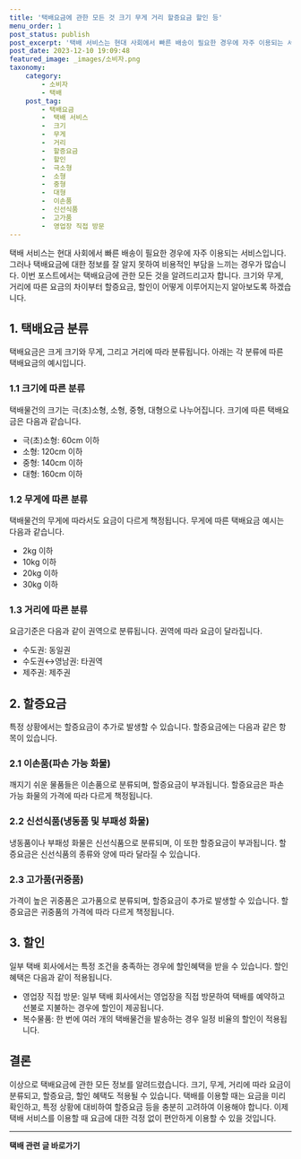 ```yaml
---
title: '택배요금에 관한 모든 것 크기 무게 거리 할증요금 할인 등'
menu_order: 1
post_status: publish
post_excerpt: '택배 서비스는 현대 사회에서 빠른 배송이 필요한 경우에 자주 이용되는 서비스입니다. 그러나 택배요금에 대한 정보를 잘 알지 못하여 비용적인 부담을 느끼는 경우가 많습니다. 이번 포스트에서는 택배요금에 관한 모든 것을 알려드리고자 합니다. 크기와 무게, 거리에 따른 요금의 차이부터 할증요금, 할인이 어떻게 이루어지는지 알아보도록 하겠습니다.'
post_date: 2023-12-10 19:09:48
featured_image: _images/소비자.png
taxonomy:
    category:
        - 소비자
        - 택배
    post_tag:
        - 택배요금
        -  택배 서비스
        -  크기
        -  무게
        -  거리
        -  할증요금
        -  할인
        -  극소형
        -  소형
        -  중형
        -  대형
        -  이손품
        -  신선식품
        -  고가품
        -  영업장 직접 방문
---
```



택배 서비스는 현대 사회에서 빠른 배송이 필요한 경우에 자주 이용되는 서비스입니다. 그러나 택배요금에 대한 정보를 잘 알지 못하여 비용적인 부담을 느끼는 경우가 많습니다. 이번 포스트에서는 택배요금에 관한 모든 것을 알려드리고자 합니다. 크기와 무게, 거리에 따른 요금의 차이부터 할증요금, 할인이 어떻게 이루어지는지 알아보도록 하겠습니다.

## 1. 택배요금 분류

택배요금은 크게 크기와 무게, 그리고 거리에 따라 분류됩니다. 아래는 각 분류에 따른 택배요금의 예시입니다.

### 1.1 크기에 따른 분류

택배물건의 크기는 극(초)소형, 소형, 중형, 대형으로 나누어집니다. 크기에 따른 택배요금은 다음과 같습니다.

- 극(초)소형: 60cm 이하
- 소형: 120cm 이하
- 중형: 140cm 이하
- 대형: 160cm 이하

### 1.2 무게에 따른 분류

택배물건의 무게에 따라서도 요금이 다르게 책정됩니다. 무게에 따른 택배요금 예시는 다음과 같습니다.

- 2kg 이하
- 10kg 이하
- 20kg 이하
- 30kg 이하

### 1.3 거리에 따른 분류

요금기준은 다음과 같이 권역으로 분류됩니다. 권역에 따라 요금이 달라집니다.

- 수도권: 동일권
- 수도권↔영남권: 타권역
- 제주권: 제주권

## 2. 할증요금

특정 상황에서는 할증요금이 추가로 발생할 수 있습니다. 할증요금에는 다음과 같은 항목이 있습니다.

### 2.1 이손품(파손 가능 화물)

깨지기 쉬운 물품들은 이손품으로 분류되며, 할증요금이 부과됩니다. 할증요금은 파손 가능 화물의 가격에 따라 다르게 책정됩니다.

### 2.2 신선식품(냉동품 및 부패성 화물)

냉동품이나 부패성 화물은 신선식품으로 분류되며, 이 또한 할증요금이 부과됩니다. 할증요금은 신선식품의 종류와 양에 따라 달라질 수 있습니다.

### 2.3 고가품(귀중품)

가격이 높은 귀중품은 고가품으로 분류되며, 할증요금이 추가로 발생할 수 있습니다. 할증요금은 귀중품의 가격에 따라 다르게 책정됩니다.

## 3. 할인

일부 택배 회사에서는 특정 조건을 충족하는 경우에 할인혜택을 받을 수 있습니다. 할인 혜택은 다음과 같이 적용됩니다.

- 영업장 직접 방문: 일부 택배 회사에서는 영업장을 직접 방문하여 택배를 예약하고 선불로 지불하는 경우에 할인이 제공됩니다.
- 복수물품: 한 번에 여러 개의 택배물건을 발송하는 경우 일정 비율의 할인이 적용됩니다.

## 결론

이상으로 택배요금에 관한 모든 정보를 알려드렸습니다. 크기, 무게, 거리에 따라 요금이 분류되고, 할증요금, 할인 혜택도 적용될 수 있습니다. 택배를 이용할 때는 요금을 미리 확인하고, 특정 상황에 대비하여 할증요금 등을 충분히 고려하여 이용해야 합니다. 이제 택배 서비스를 이용할 때 요금에 대한 걱정 없이 편안하게 이용할 수 있을 것입니다.


<!-- wp:separator -->
<hr class="wp-block-separator has-alpha-channel-opacity"/>
<!-- /wp:separator -->

<!-- wp:group {"backgroundColor":"base","layout":{"type":"constrained"}} -->
<div class="wp-block-group has-base-background-color has-background"><!-- wp:paragraph {"align":"center","fontSize":"medium"} -->
<p class="has-text-align-center has-large-font-size"><strong>택배 관련 글 바로가기</strong></p>
<!-- /wp:paragraph -->


<!-- wp:latest-posts
{"categories":[{"id":31319,"count":19,"description":"","link":"https://uknowlaw.com/category/%ed%83%9d%eb%b0%b0/","name":"택배","slug":"택배","taxonomy":"category","parent":0,"meta":[],"_links":{"self":[{"href":"https://uknowlaw.com/wp-json/wp/v2/categories/31319"}],"collection":[{"href":"https://uknowlaw.com/wp-json/wp/v2/categories"}],"about":[{"href":"https://uknowlaw.com/wp-json/wp/v2/taxonomies/category"}],"wp:post_type":[{"href":"https://uknowlaw.com/wp-json/wp/v2/posts?categories=31319"}],"curies":[{"name":"wp","href":"https://api.w.org/{rel}","templated":true}]}}],"postsToShow":100,"excerptLength":28,"postLayout":"grid","columns":2,"featuredImageAlign":"left","featuredImageSizeSlug":"large","fontSize":"small"} /--></div>
<!-- /wp:group -->